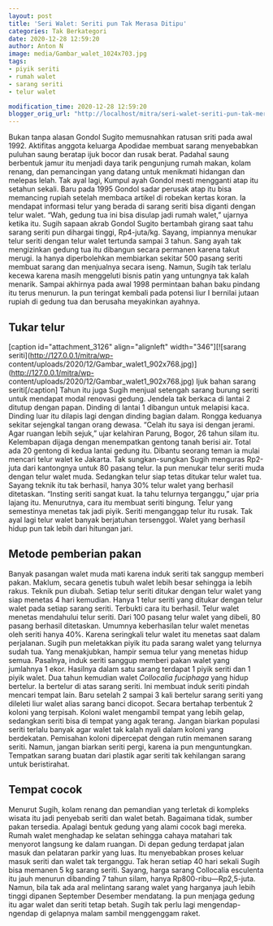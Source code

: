 ```yaml
---
layout: post
title: 'Seri Walet: Seriti pun Tak Merasa Ditipu'
categories: Tak Berkategori
date: 2020-12-28 12:59:20
author: Anton N
image: media/Gambar_walet_1024x703.jpg
tags:
- piyik seriti
- rumah walet
- sarang seriti
- telur walet

modification_time: 2020-12-28 12:59:20
blogger_orig_url: "http://localhost/mitra/seri-walet-seriti-pun-tak-merasa.html"
---
```


Bukan tanpa alasan Gondol Sugito memusnahkan ratusan sriti pada awal 1992.
Aktifitas anggota keluarga Apodidae membuat sarang menyebabkan puluhan saung
beratap ijuk bocor dan rusak berat. Padahal saung berbentuk jamur itu menjadi
daya tarik pengunjung rumah makan, kolam renang, dan pemancingan yang datang
untuk menikmati hidangan dan melepas lelah. Tak ayal lagi, Kumpul ayah Gondol
mesti mengganti atap itu setahun sekali. Baru pada 1995 Gondol sadar perusak
atap itu bisa memancing rupiah setelah membaca artikel di robekan kertas
koran. Ia mendapat informasi telur yang berada di sarang seriti bisa diganti
dengan telur walet. “Wah, gedung tua ini bisa disulap jadi rumah walet,”
ujarnya ketika itu. Sugih sapaan akrab Gondol Sugito bertambah girang saat
tahu sarang seriti pun dihargai tinggi, Rp4-juta/kg. Sayang, impiannya menukar
telur seriti dengan telur walet tertunda sampai 3 tahun. Sang ayah tak
mengizinkan gedung tua itu dibangun secara permanen karena takut merugi. Ia
hanya diperbolehkan membiarkan sekitar 500 pasang seriti membuat sarang dan
menjualnya secara iseng. Namun, Sugih tak terlalu kecewa karena masih
menggeluti bisnis patin yang untungnya tak kalah menarik. Sampai akhirnya pada
awal 1998 permintaan bahan baku pindang itu terus menurun. Ia pun teringat
kembali pada potensi liur I bernilai jutaan rupiah di gedung tua dan berusaha
meyakinkan ayahnya.

## Tukar telur

[caption id="attachment_3126" align="alignleft" width="346"][![sarang
seriti](http://127.0.0.1/mitra/wp-
content/uploads/2020/12/Gambar_walet1_902x768.jpg)](http://127.0.0.1/mitra/wp-
content/uploads/2020/12/Gambar_walet1_902x768.jpg) Ijuk bahan sarang
seriti[/caption] Tahun itu juga Sugih menjual setengah sarang burung seriti
untuk mendapat modal renovasi gedung. Jendela tak berkaca di lantai 2 ditutup
dengan papan. Dinding di lantai 1 dibangun untuk melapisi kaca. Dinding luar
itu dilapis lagi dengan dinding bagian dalam. Rongga keduanya sekitar
sejengkal tangan orang dewasa. “Celah itu saya isi dengan jerami. Agar ruangan
lebih sejuk,” ujar kelahiran Parung, Bogor, 26 tahun silam itu. Kelembapan
dijaga dengan menempatkan gentong tanah berisi air. Total ada 20 gentong di
kedua lantai gedung itu. Dibantu seorang teman ia mulai mencari telur walet ke
Jakarta. Tak sungkan-sungkan Sugih menguras Rp2-juta dari kantongnya untuk 80
pasang telur. Ia pun menukar telur seriti muda dengan telur walet muda.
Sedangkan telur siap tetas ditukar telur walet tua. Sayang teknik itu tak
berhasil, hanya 30% telur walet yang berhasil ditetaskan. “Insting seriti
sangat kuat. Ia tahu telurnya terganggu,” ujar pria lajang itu. Menurutnya,
cara itu membuat seriti bingung. Telur yang semestinya menetas tak jadi piyik.
Seriti menganggap telur itu rusak. Tak ayal lagi telur walet banyak berjatuhan
tersenggol. Walet yang berhasil hidup pun tak lebih dari hitungan jari.

## Metode pemberian pakan

Banyak pasangan walet muda mati karena induk seriti tak sanggup memberi pakan.
Maklum, secara genetis tubuh walet lebih besar sehingga ia lebih rakus. Teknik
pun diubah. Setiap telur seriti ditukar dengan telur walet yang siap menetas 4
hari kemudian. Hanya 1 telur seriti yang ditukar dengan telur walet pada
setiap sarang seriti. Terbukti cara itu berhasil. Telur walet menetas
mendahului telur seriti. Dari 100 pasang telur walet yang dibeli, 80 pasang
berhasil ditetaskan. Umumnya keberhasilan telur walet menetas oleh seriti
hanya 40%. Karena seringkali telur walet itu menetas saat dalam perjalanan.
Sugih pun meletakkan piyik itu pada sarang walet yang telurnya sudah tua. Yang
menakjubkan, hampir semua telur yang menetas hidup semua. Pasalnya, induk
seriti sanggup memberi pakan walet yang jumlahnya 1 ekor. Hasilnya dalam satu
sarang terdapat 1 piyik seriti dan 1 piyik walet. Dua tahun kemudian walet
_Collocalia fuciphaga_ yang hidup bertelur. Ia bertelur di atas sarang seriti.
Ini membuat induk seriti pindah mencari tempat lain. Baru setelah 2 sampai 3
kali bertelur sarang seriti yang dileleti liur walet alias sarang banci
dicopot. Secara bertahap terbentuk 2 koloni yang terpisah. Koloni walet
mengambil tempat yang lebih gelap, sedangkan seriti bisa di tempat yang agak
terang. Jangan biarkan populasi seriti terlalu banyak agar walet tak kalah
nyali dalam koloni yang berdekatan. Pemisahan koloni dipercepat dengan rutin
memanen sarang seriti. Namun, jangan biarkan seriti pergi, karena ia pun
menguntungkan. Tempatkan sarang buatan dari plastik agar seriti tak kehilangan
sarang untuk beristirahat.

## Tempat cocok

Menurut Sugih, kolam renang dan pemandian yang terletak di kompleks wisata itu
jadi penyebab seriti dan walet betah. Bagaimana tidak, sumber pakan tersedia.
Apalagi bentuk gedung yang alami cocok bagi mereka. Rumah walet menghadap ke
selatan sehingga cahaya matahari tak menyorot langsung ke dalam ruangan. Di
depan gedung terdapat jalan masuk dan pelataran parkir yang luas. Itu
menyebabkan proses keluar masuk seriti dan walet tak terganggu. Tak heran
setiap 40 hari sekali Sugih bisa memanen 5 kg sarang seriti. Sayang, harga
sarang Collocalia esculenta itu jauh menurun dibanding 7 tahun silam, hanya
Rp800-ribu—Rp2,5-juta. Namun, bila tak ada aral melintang sarang walet yang
harganya jauh lebih tinggi dipanen September Desember mendatang. Ia pun
menjaga gedung itu agar walet dan seriti tetap betah. Sugih tak perlu lagi
mengendap-ngendap di gelapnya malam sambil menggenggam raket.


